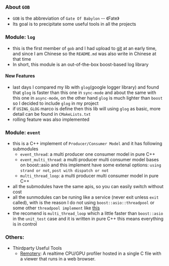 ### About `GOB`

- `GOB` is the abbreviation of `Gate Of Babylon` -- 《Fate》
- Its goal is to precipitate some useful tools in all the projects

### Module: `log`

- this is the first member of `gob` and I had upload to [git](https://github.com/CVPaul/logger) at an early time, and since I am Chinese so the `README.md` was also write in Chinese at that time
- In short, this module is an out-of-the-box boost-based log library

#### New Features
- last days I compared my lib with `glog`(google logger library) and found that `glog` is faster than this one in `sync-mode` and about the same with this one in `async-mode`,
on the other hand `glog` is much lighter than `boost` so I decided to include `glog` in my project
- if `USING_GLOG` marco is define then this lib will using `glog` as basic, more detail can be found in `CMakeLists.txt`
- rolling feature was also implemented

### Module: `event`
- this is a C++ implement of `Producer/Consumer Model` and it has following submodules
    - `event_thread`: a multi producer one consumer model in pure C++
    - `event_multi_thread`: a multi producer multi consumer model bases on boost::asio and this implement have some extenal options: `using strand or not`, `post with dispatch or not`
    - `multi_thread_loop`: a multi producer multi consumer model in pure C++
- all the submodules have the same apis, so you can easily switch without cost
- all the sunmodules can be runing like a service (never exit unless `exit` called), with is the reason I do not using `boost::asio::threadpool` or some other `threadpool implement` like [this](http://threadpool.sourceforge.net/)
- the recomend is `multi_thread_loop` which a little faster than `boost::asio` in the `unit_test` case and it is written in pure C++ this means everything is in control

### Others: 
- Thirdparty Useful Tools
    - [Remotery](https://github.com/Celtoys/Remotery): A realtime CPU/GPU profiler hosted in a single C file with a viewer that runs in a web browser.